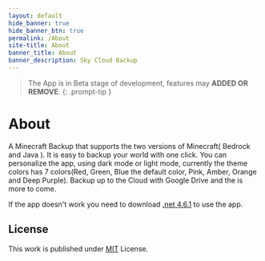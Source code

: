 ```yaml
---
layout: default
hide_banner: true
hide_banner_btn: true
permalink: /About
site-title: About
banner_title: About 
banner_description: Sky Cloud Backup
---
```

> The App is in Beta stage of development, features may **ADDED OR REMOVE**.
{: .prompt-tip }

# About
A Minecraft Backup that supports the two versions of Minecraft( Bedrock and Java ). It is easy to backup your world with one click. You can personalize the app, using dark mode or light mode, currently the theme colors has 7 colors(Red, Green, Blue the default color, Pink, Amber, Orange and Deep Purple). Backup up to the Cloud with Google Drive and the is more to come.


If the app doesn't work you need to download [.net 4.6.1](https://www.microsoft.com/en-us/download/details.aspx?id=49982) to use the app.


## License
This work is published under [MIT](https://github.com/Involts/Sky-Cloud-Backup/blob/master/LICENSE) License.
